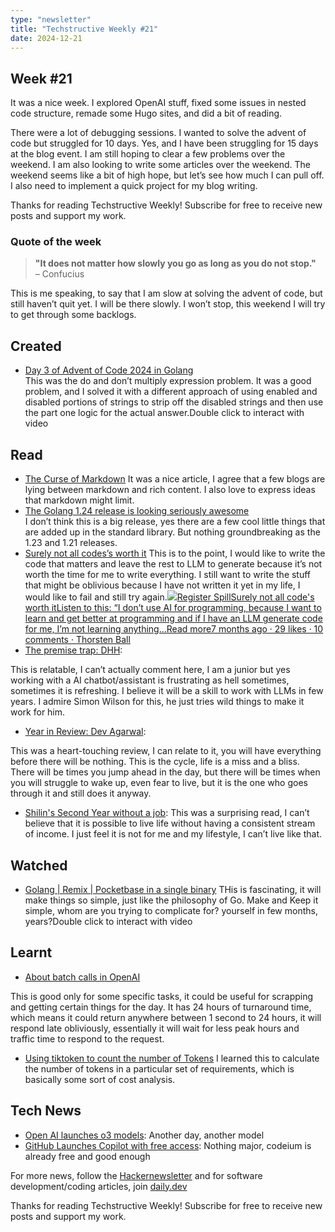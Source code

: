 ```yaml
---
type: "newsletter"
title: "Techstructive Weekly #21"
date: 2024-12-21
---
```


## Week #21

It was a nice week. I explored OpenAI stuff, fixed some issues in nested code structure, remade some Hugo sites, and did a bit of reading.

There were a lot of debugging sessions. I wanted to solve the advent of code but struggled for 10 days. Yes, and I have been struggling for 15 days at the blog event. I am still hoping to clear a few problems over the weekend. I am also looking to write some articles over the weekend. The weekend seems like a bit of high hope, but let’s see how much I can pull off. I also need to implement a quick project for my blog writing.

Thanks for reading Techstructive Weekly! Subscribe for free to receive new posts and support my work.

### Quote of the week

> **"It does not matter how slowly you go as long as you do not stop."**   
> – Confucius

This is me speaking, to say that I am slow at solving the advent of code, but still haven’t quit yet. I will be there slowly. I won’t stop, this weekend I will try to get through some backlogs.

## Created

- [Day 3 of Advent of Code 2024 in Golang](https://youtu.be/nhueQbOKdTs?si=IPbWkfloOvPVhF6c)  
  This was the do and don’t multiply expression problem. It was a good problem, and I solved it with a different approach of using enabled and disabled portions of strings to strip off the disabled strings and then use the part one logic for the actual answer.Double click to interact with video

## Read

- [The Curse of Markdown](https://codehike.org/blog/the-curse-of-markdown?ref=dailydev)
  It was a nice article, I agree that a few blogs are lying between markdown and rich content. I also love to express ideas that markdown might limit.
- [The Golang 1.24 release is looking seriously awesome](https://devcenter.upsun.com/posts/go-124/?ref=dailydev)  
  I don’t think this is a big release, yes there are a few cool little things that are added up in the standard library. But nothing groundbreaking as the 1.23 and 1.21 releases.
- [Surely not all codes’s worth it](https://registerspill.thorstenball.com/p/surely-not-all-codes-worth-it)
  This is to the point, I would like to write the code that matters and leave the rest to LLM to generate because it’s not worth the time for me to write everything. I still want to write the stuff that might be oblivious because I have not written it yet in my life, I would like to fail and still try again.[![](https://substackcdn.com/image/fetch/$s_!-2HZ!,w_56,c_limit,f_auto,q_auto:good,fl_progressive:steep/https%3A%2F%2Fsubstack-post-media.s3.amazonaws.com%2Fpublic%2Fimages%2Ff114450f-2313-48c6-a253-a1d476c21d93_1164x1164.png)Register SpillSurely not all code's worth itListen to this: “I don’t use AI for programming, because I want to learn and get better at programming and if I have an LLM generate code for me, I’m not learning anything…Read more7 months ago · 29 likes · 10 comments · Thorsten Ball](https://registerspill.thorstenball.com/p/surely-not-all-codes-worth-it?utm_source=substack&utm_campaign=post_embed&utm_medium=web)
- [The premise trap: DHH](https://world.hey.com/dhh/the-premise-trap-924b8cd9):

This is relatable, I can’t actually comment here, I am a junior but yes working with a AI chatbot/assistant is frustrating as hell sometimes, sometimes it is refreshing. I believe it will be a skill to work with LLMs in few years. I admire Simon Wilson for this, he just tries wild things to make it work for him.

- [Year in Review: Dev Agarwal](https://devagr.me/blog/senior):

This was a heart-touching review, I can relate to it, you will have everything before there will be nothing. This is the cycle, life is a miss and a bliss. There will be times you jump ahead in the day, but there will be times when you will struggle to wake up, even fear to live, but it is the one who goes through it and still does it anyway.

- [Shilin's Second Year without a job](https://shilin.ca/my-second-year-without-job/):
  This was a surprising read, I can’t believe that it is possible to live life without having a consistent stream of income. I just feel it is not for me and my lifestyle, I can’t live like that.

## Watched

- [Golang | Remix | Pocketbase in a single binary](https://youtu.be/j8vVKKojuj0?si=PgdntgcTrh1rwJHK)
  THis is fascinating, it will make things so simple, just like the philosophy of Go. Make and Keep it simple, whom are you trying to complicate for? yourself in few months, years?Double click to interact with video

## Learnt

- [About batch calls in OpenAI](https://platform.openai.com/docs/guides/batch/getting-started?lang=node)

This is good only for some specific tasks, it could be useful for scrapping and getting certain things for the day. It has 24 hours of turnaround time, which means it could return anywhere between 1 second to 24 hours, it will respond late obliviously, essentially it will wait for less peak hours and traffic time to respond to the request.

- [Using tiktoken to count the number of Tokens](https://cookbook.openai.com/examples/how_to_count_tokens_with_tiktoken)
  I learned this to calculate the number of tokens in a particular set of requirements, which is basically some sort of cost analysis.

## Tech News

- [Open AI launches o3 models](https://techcrunch.com/2024/12/20/openai-announces-new-o3-model/): Another day, another model
- [GitHub Launches Copilot with free access](https://techcrunch.com/2024/12/18/github-launches-a-free-version-of-its-copilot/): Nothing major, codeium is already free and good enough

For more news, follow the [Hackernewsletter](https://buttondown.com/hacker-newsletter/archive/hacker-newsletter-726) and for software development/coding articles, join [daily.dev](http://daily.dev/)

Thanks for reading Techstructive Weekly! Subscribe for free to receive new posts and support my work.
